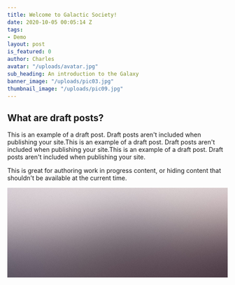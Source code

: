 ```yaml
---
title: Welcome to Galactic Society!
date: 2020-10-05 00:05:14 Z
tags:
- Demo
layout: post
is_featured: 0
author: Charles
avatar: "/uploads/avatar.jpg"
sub_heading: An introduction to the Galaxy
banner_image: "/uploads/pic03.jpg"
thumbnail_image: "/uploads/pic09.jpg"
---
```


## What are draft posts?

This is an example of a draft post. Draft posts aren't included when publishing your site.This is an example of a draft post. Draft posts aren't included when publishing your site.This is an example of a draft post. Draft posts aren't included when publishing your site.

This is great for authoring work in progress content, or hiding content that shouldn't be available at the current time.

![](/uploads/pic02.jpg)
